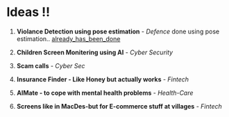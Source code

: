 # Ideas !!

1. **Violance Detection using pose estimation** - *Defence*
    done using pose estimation..
    [already_has_been_done](https://www.youtube.com/watch?v=EJdelSTKIRU)

2. **Children Screen Monitering using AI** - *Cyber Security*

3. **Scam calls** - *Cyber Sec*

4. **Insurance Finder - Like Honey but actually works** - *Fintech*

5. **AIMate - to cope with mental health problems** - *Health-Care*

6. **Screens like in MacDes-but for E-commerce stuff at villages** - *Fintech*
